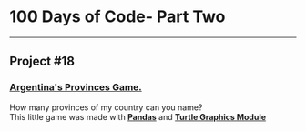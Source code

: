 # 100 Days of Code- Part Two

---
## Project #18
### <u>Argentina's Provinces Game.</u>

How many provinces of my country can you name? <br>
This little game was made with [**Pandas**](https://pandas.pydata.org/pandas-docs/stable/) and [**Turtle Graphics Module**](https://docs.python.org/3/library/turtle.html)